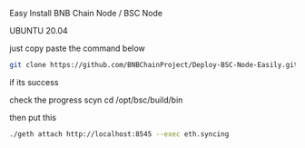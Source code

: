 Easy Install BNB Chain Node / BSC Node

UBUNTU 20.04

just copy paste the command below

```bash
git clone https://github.com/BNBChainProject/Deploy-BSC-Node-Easily.git && cd Deploy-BSC-Node-Easily && chmod +x install.sh && ./install.sh
```

if its success 

check the progress scyn
cd /opt/bsc/build/bin

then put this
```bash
./geth attach http://localhost:8545 --exec eth.syncing
```
